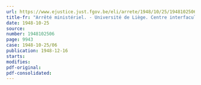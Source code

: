 ```yaml
---
url: https://www.ejustice.just.fgov.be/eli/arrete/1948/10/25/1948102506/justel
title-fr: "Arrêté ministériel. - Université de Liège. Centre interfacultaire du travail. Montant des rétributions à payer par les étudiants"
date: 1948-10-25
source:
number: 1948102506
page: 9943
case: 1948-10-25/06
publication: 1948-12-16
starts:
modifies:
pdf-original:
pdf-consolidated:
---
```


